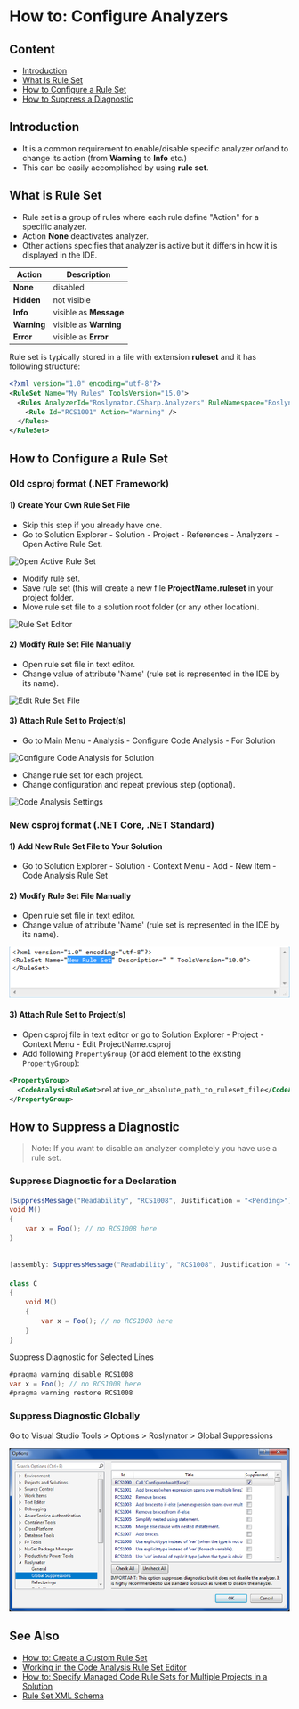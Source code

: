 ﻿# How to: Configure Analyzers

## Content

* [Introduction](#introduction) 
* [What Is Rule Set](#what-is-rule-set)
* [How to Configure a Rule Set](#how-to-configure-a-rule-set)
* [How to Suppress a Diagnostic](#how-to-suppress-a-diagnostic)

## Introduction

* It is a common requirement to enable/disable specific analyzer or/and to change its action (from **Warning** to **Info** etc.)
* This can be easily accomplished by using **rule set**.

## What is Rule Set

* Rule set is a group of rules where each rule define "Action" for a specific analyzer.
* Action **None** deactivates analyzer.
* Other actions specifies that analyzer is active but it differs in how it is displayed in the IDE.
  
Action | Description
--- | ---
**None** | disabled
**Hidden** | not visible
**Info** | visible as **Message**
**Warning** | visible as **Warning**
**Error** | visible as **Error**

Rule set is typically stored in a file with extension **ruleset** and it has following structure:

```xml
<?xml version="1.0" encoding="utf-8"?>
<RuleSet Name="My Rules" ToolsVersion="15.0">
  <Rules AnalyzerId="Roslynator.CSharp.Analyzers" RuleNamespace="Roslynator.CSharp.Analyzers">
    <Rule Id="RCS1001" Action="Warning" />
  </Rules>
</RuleSet>
```

## How to Configure a Rule Set

### Old csproj format (.NET Framework)

#### 1) Create Your Own Rule Set File

* Skip this step if you already have one.
* Go to Solution Explorer - Solution - Project - References - Analyzers - Open Active Rule Set.

![Open Active Rule Set](/images/OpenActiveRuleSet.png)

* Modify rule set.
* Save rule set (this will create a new file **ProjectName.ruleset** in your project folder.
* Move rule set file to a solution root folder (or any other location).

![Rule Set Editor](/images/RuleSetEditor.png)

#### 2) Modify Rule Set File Manually

* Open rule set file in text editor.
* Change value of attribute 'Name' (rule set is represented in the IDE by its name).

![Edit Rule Set File](/images/EditRuleSetFile.png)

#### 3) Attach Rule Set to Project(s)

* Go to Main Menu - Analysis - Configure Code Analysis - For Solution

![Configure Code Analysis for Solution](/images/ConfigureCodeAnalysisForSolution.png)

* Change rule set for each project.
* Change configuration and repeat previous step (optional).

![Code Analysis Settings](/images/CodeAnalysisSettings.png)


### New csproj format (.NET Core, .NET Standard)

#### 1) Add New Rule Set File to Your Solution

* Go to Solution Explorer - Solution - Context Menu - Add - New Item - Code Analysis Rule Set

#### 2) Modify Rule Set File Manually

* Open rule set file in text editor.
* Change value of attribute 'Name' (rule set is represented in the IDE by its name).

![Edit Rule Set File](/images/EditNewRuleSetFile.png)

#### 3) Attach Rule Set to Project(s)

* Open csproj file in text editor or go to Solution Explorer - Project - Context Menu - Edit ProjectName.csproj
* Add following `PropertyGroup` (or add element to the existing `PropertyGroup`):

```xml
<PropertyGroup>
  <CodeAnalysisRuleSet>relative_or_absolute_path_to_ruleset_file</CodeAnalysisRuleSet>
</PropertyGroup>
```

## How to Suppress a Diagnostic

> Note: If you want to disable an analyzer completely you have use a rule set.

### Suppress Diagnostic for a Declaration

```csharp
[SuppressMessage("Readability", "RCS1008", Justification = "<Pending>")]
void M()
{
    var x = Foo(); // no RCS1008 here
}
```

```csharp

[assembly: SuppressMessage("Readability", "RCS1008", Justification = "<Pending>", Scope = "member", Target = "~M:C.M")]

class C
{
    void M()
    {
        var x = Foo(); // no RCS1008 here
    }
}
```

 Suppress Diagnostic for Selected Lines

```csharp
#pragma warning disable RCS1008
var x = Foo(); // no RCS1008 here
#pragma warning restore RCS1008
```

### Suppress Diagnostic Globally

Go to Visual Studio Tools > Options > Roslynator > Global Suppressions

![Global Suppressions](/images/GlobalSuppressionsOptions.png)

## See Also

* [How to: Create a Custom Rule Set](https://msdn.microsoft.com/en-us/library/dd264974.aspx)
* [Working in the Code Analysis Rule Set Editor](https://msdn.microsoft.com/en-us/library/dd380626.aspx)
* [How to: Specify Managed Code Rule Sets for Multiple Projects in a Solution](https://msdn.microsoft.com/en-us/library/dd465181.aspx)
* [Rule Set XML Schema](https://github.com/dotnet/roslyn/blob/master/src/Compilers/Core/Portable/RuleSet/RuleSetSchema.xsd)
